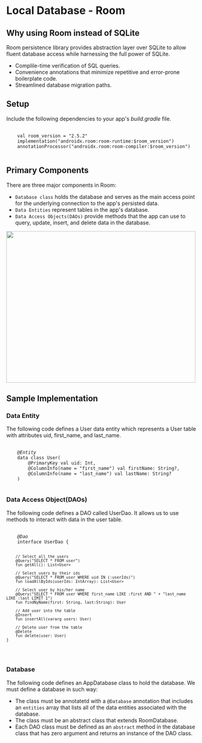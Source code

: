 <h1>Local Database - Room</h1>

<h2>Why using Room instead of SQLite</h2>
<p>Room persistence library provides abstraction layer over SQLite to allow fluent database access while harnessing the full power of SQLite.</p>
<ul>
  <li>Complile-time verification of SQL queries.</li>
  <li>Convenience annotations that minimize repetitive and error-prone boilerplate code.</li>
  <li>Streamlined database migration paths.</li>
</ul>

<h2>Setup</h2>
<p>Include the following dependencies to your app's <i>build.gradle</i> file.</p>
<pre>
  <code>
    val room_version = "2.5.2"
    implementation("androidx.room:room-runtime:$room_version")
    annotationProcessor("androidx.room:room-compiler:$room_version")
  </code>
</pre>

<h2>Primary Components</h2>
<p>There are three major components in Room:</p>
<ul>
  <li><code>Database class</code> holds the database and serves as the main access point for the underlying connection to the app's persisted data.</li>
  <li><code>Data Entities</code> represent tables in the app's database.</li>
  <li><code>Data Access Objects(DAOs)</code> provide methods that the app can use to query, update, insert, and delete data in the database.</li>
</ul>
<img src="https://developer.android.com/static/images/training/data-storage/room_architecture.png" width="500" height="400">

<h2>Sample Implementation</h2>
<h3>Data Entity</h3>
<p>The following code defines a User data entity which represents a User table with attributes uid, first_name, and last_name.</p>
<pre>
  <code>
    <var>@Entity</var>
    data class User(
        @PrimaryKey val uid: Int,
        @ColumnInfo(name = "first_name") val firstName: String?,
        @ColumnInfo(name = "last_name") val lastName: String?
    )
  </code>
</pre>
<h3>Data Access Object(DAOs)</h3>
<p>The following code defines a DAO called UserDao. It allows us to use methods to interact with data in the user table. </p>
<pre>
  <code>
    <var>@Dao</var>
    interface UserDao {
    
        // Select all the users
        @Query("SELECT * FROM user")
        fun getAll(): List<User>

        // Select users by their ids
        @Query("SELECT * FROM user WHERE uid IN (:userIds)")
        fun loadAllByIds(userIds: IntArray): List<User>

        // Select user by his/her name
        @Query("SELECT * FROM user WHERE first_name LIKE :first AND " + "last_name LIKE :last LIMIT 1")
        fun findNyName(first: String, last:String): User

        // Add user into the table
        @Insert
        fun insertAll(vararg users: User)

        // Delete user from the table
        @Delete 
        fun delete(user: User)
    }
  </code>
</pre>
<h3>Database</h3>
<p>The following code defines an AppDatabase class to hold the database. We must define a database in such way:</p>
<ul>
  <li>The class must be annotatetd with a <code>@Database</code> annotation that includes an <code>entities</code> array that lists all of the data entities associated with the database.</li>
  <li>The class must be an abstract class that extends RoomDatabase.</li>
  <li>Each DAO class must be defined as an <code>abstract</code> method in the database class that has zero argument and returns an instance of the DAO class.</li>
</ul>
